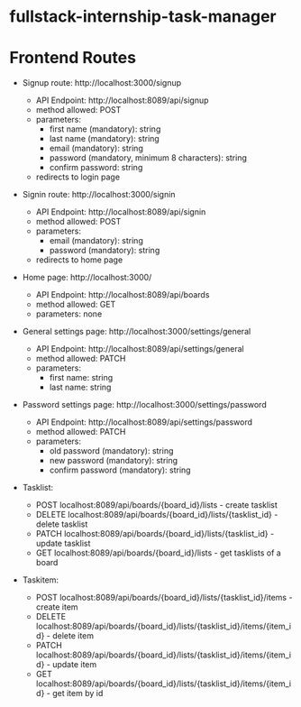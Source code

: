 # fullstack-internship-task-manager

# Frontend Routes

* Signup route: http://localhost:3000/signup
    * API Endpoint: http://localhost:8089/api/signup
    * method allowed: POST
    * parameters:
        * first name (mandatory): string
        * last name (mandatory): string
        * email (mandatory): string
        * password (mandatory, minimum 8 characters): string
        * confirm password: string
    * redirects to login page



* Signin route: http://localhost:3000/signin
    * API Endpoint: http://localhost:8089/api/signin
    * method allowed: POST
    * parameters:
        * email (mandatory): string
        * password (mandatory): string
    * redirects to home page



* Home page: http://localhost:3000/
  * API Endpoint: http://localhost:8089/api/boards
  * method allowed: GET
  * parameters: none



* General settings page: http://localhost:3000/settings/general
    * API Endpoint: http://localhost:8089/api/settings/general
    * method allowed: PATCH
    * parameters:
       * first name: string
       * last name: string



* Password settings page: http://localhost:3000/settings/password
    * API Endpoint: http://localhost:8089/api/settings/password
    * method allowed: PATCH
    * parameters:
        * old password (mandatory): string
        * new password (mandatory): string
        * confirm password (mandatory): string
  


* Tasklist:
  * POST localhost:8089/api/boards/{board_id}/lists - create tasklist
  * DELETE localhost:8089/api/boards/{board_id}/lists/{tasklist_id} - delete tasklist
  * PATCH localhost:8089/api/boards/{board_id}/lists/{tasklist_id} - update tasklist
  * GET localhost:8089/api/boards/{board_id}/lists - get tasklists of a board
  


* Taskitem:
    * POST localhost:8089/api/boards/{board_id}/lists/{tasklist_id}/items - create item
    * DELETE localhost:8089/api/boards/{board_id}/lists/{tasklist_id}/items/{item_id} - delete item
    * PATCH localhost:8089/api/boards/{board_id}/lists/{tasklist_id}/items/{item_id} - update item
    * GET localhost:8089/api/boards/{board_id}/lists/{tasklist_id}/items/{item_id} - get item by id 



    
